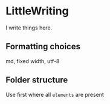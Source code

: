 # LittleWriting

I write things here.

## Formatting choices
md, fixed width, utf-8

## Folder structure
Use first where all `elements` are present



